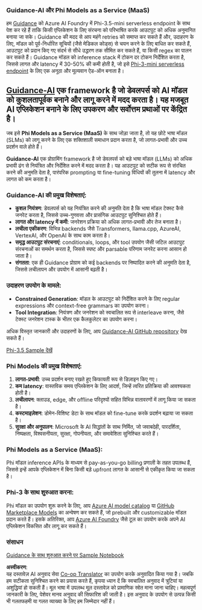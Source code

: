 <!--
CO_OP_TRANSLATOR_METADATA:
{
  "original_hash": "bb747755bae7a70bd53db20a1defb1a0",
  "translation_date": "2025-04-04T17:32:11+00:00",
  "source_file": "md\\01.Introduction\\01\\01.Guidance.md",
  "language_code": "hi"
}
-->
### Guidance-AI और Phi Models as a Service (MaaS)
हम [Guidance](https://github.com/guidance-ai/guidance) को Azure AI Foundry में Phi-3.5-mini serverless endpoint के साथ पेश कर रहे हैं ताकि किसी एप्लिकेशन के लिए संरचना को परिभाषित करके आउटपुट को अधिक अनुमानित बनाया जा सके। Guidance की मदद से आप महंगे retries को समाप्त कर सकते हैं और, उदाहरण के लिए, मॉडल को पूर्व-निर्धारित सूचियों (जैसे मेडिकल कोड्स) से चयन करने के लिए बाधित कर सकते हैं, आउटपुट को प्रदान किए गए संदर्भ से सीधे उद्धरण तक सीमित कर सकते हैं, या किसी regex का पालन कर सकते हैं। Guidance मॉडल को inference stack में टोकन दर टोकन निर्देशित करता है, जिससे लागत और latency में 30-50% की कमी होती है, जो इसे [Phi-3-mini serverless endpoint](https://aka.ms/try-phi3.5mini) के लिए एक अनूठा और मूल्यवान ऐड-ऑन बनाता है।

## [**Guidance-AI**](https://github.com/guidance-ai/guidance) एक framework है जो डेवलपर्स को AI मॉडल को कुशलतापूर्वक बनाने और लागू करने में मदद करता है। यह मजबूत AI एप्लिकेशन बनाने के लिए उपकरण और सर्वोत्तम प्रथाओं पर केंद्रित है।

जब इसे **Phi Models as a Service (MaaS)** के साथ जोड़ा जाता है, तो यह छोटे भाषा मॉडल (SLMs) को लागू करने के लिए एक शक्तिशाली समाधान प्रदान करता है, जो लागत-प्रभावी और उच्च प्रदर्शन वाले होते हैं।

**Guidance-AI** एक प्रोग्रामिंग framework है जो डेवलपर्स को बड़े भाषा मॉडल (LLMs) को अधिक प्रभावी ढंग से नियंत्रित और निर्देशित करने में मदद करता है। यह आउटपुट को सटीक रूप से संरचित करने की अनुमति देता है, पारंपरिक prompting या fine-tuning विधियों की तुलना में latency और लागत को कम करता है।

### Guidance-AI की प्रमुख विशेषताएं:
- **कुशल नियंत्रण**: डेवलपर्स को यह नियंत्रित करने की अनुमति देता है कि भाषा मॉडल टेक्स्ट कैसे जनरेट करता है, जिससे उच्च-गुणवत्ता और प्रासंगिक आउटपुट सुनिश्चित होते हैं।
- **लागत और latency में कमी**: जनरेशन प्रक्रिया को अधिक लागत-प्रभावी और तेज बनाता है।
- **लचीला एकीकरण**: विभिन्न backends जैसे Transformers, llama.cpp, AzureAI, VertexAI, और OpenAI के साथ काम करता है।
- **समृद्ध आउटपुट संरचनाएं**: conditionals, loops, और tool उपयोग जैसी जटिल आउटपुट संरचनाओं का समर्थन करता है, जिससे स्पष्ट और parsable परिणाम जनरेट करना आसान हो जाता है।
- **संगतता**: एक ही Guidance प्रोग्राम को कई backends पर निष्पादित करने की अनुमति देता है, जिससे लचीलापन और उपयोग में आसानी बढ़ती है।

### उदाहरण उपयोग के मामले:
- **Constrained Generation**: मॉडल के आउटपुट को निर्देशित करने के लिए regular expressions और context-free grammars का उपयोग करना।
- **Tool Integration**: नियंत्रण और जनरेशन को स्वचालित रूप से interleave करना, जैसे टेक्स्ट जनरेशन टास्क के भीतर एक कैलकुलेटर का उपयोग करना।

अधिक विस्तृत जानकारी और उदाहरणों के लिए, आप [Guidance-AI GitHub repository](https://github.com/guidance-ai/guidance) देख सकते हैं।

[Phi-3.5 Sample देखें](../../../../../code/01.Introduce/guidance.ipynb)

### Phi Models की प्रमुख विशेषताएं:
1. **लागत-प्रभावी**: उच्च प्रदर्शन बनाए रखते हुए किफायती रूप से डिज़ाइन किए गए।
2. **कम latency**: वास्तविक समय एप्लिकेशन के लिए आदर्श, जिन्हें त्वरित प्रतिक्रिया की आवश्यकता होती है।
3. **लचीलापन**: क्लाउड, edge, और offline परिदृश्यों सहित विभिन्न वातावरणों में लागू किया जा सकता है।
4. **कस्टमाइज़ेशन**: डोमेन-विशिष्ट डेटा के साथ मॉडल को fine-tune करके प्रदर्शन बढ़ाया जा सकता है।
5. **सुरक्षा और अनुपालन**: Microsoft के AI सिद्धांतों के साथ निर्मित, जो जवाबदेही, पारदर्शिता, निष्पक्षता, विश्वसनीयता, सुरक्षा, गोपनीयता, और समावेशिता सुनिश्चित करते हैं।

### Phi Models as a Service (MaaS):
Phi मॉडल inference APIs के माध्यम से pay-as-you-go billing प्रणाली के तहत उपलब्ध हैं, जिससे इन्हें आपके एप्लिकेशन में बिना किसी बड़े upfront लागत के आसानी से एकीकृत किया जा सकता है।

### Phi-3 के साथ शुरुआत करना:
Phi मॉडल का उपयोग शुरू करने के लिए, आप [Azure AI model catalog](https://ai.azure.com/explore/models) या [GitHub Marketplace Models](https://github.com/marketplace/models) का अन्वेषण कर सकते हैं, जो prebuilt और customizable मॉडल प्रदान करते हैं। इसके अतिरिक्त, आप [Azure AI Foundry](https://ai.azure.com) जैसे टूल का उपयोग करके अपने AI एप्लिकेशन विकसित और लागू कर सकते हैं।

### संसाधन
[Guidance के साथ शुरुआत करने पर Sample Notebook](../../../../../code/01.Introduce/guidance.ipynb)

**अस्वीकरण**:  
यह दस्तावेज़ AI अनुवाद सेवा [Co-op Translator](https://github.com/Azure/co-op-translator) का उपयोग करके अनुवादित किया गया है। जबकि हम सटीकता सुनिश्चित करने का प्रयास करते हैं, कृपया ध्यान दें कि स्वचालित अनुवाद में त्रुटियां या अशुद्धियां हो सकती हैं। मूल भाषा में उपलब्ध मूल दस्तावेज़ को प्रामाणिक स्रोत माना जाना चाहिए। महत्वपूर्ण जानकारी के लिए, पेशेवर मानव अनुवाद की सिफारिश की जाती है। इस अनुवाद के उपयोग से उत्पन्न किसी भी गलतफहमी या गलत व्याख्या के लिए हम जिम्मेदार नहीं हैं।